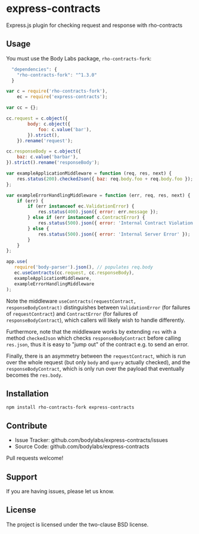 express-contracts
=================

Express.js plugin for checking request and response with rho-contracts


Usage
-----

You must use the Body Labs package, `rho-contracts-fork`:
```js
  "dependencies": {
    "rho-contracts-fork": "^1.3.0"
  }
```

```js
var c = require('rho-contracts-fork'),
    ec = require('express-contracts');

var cc = {};

cc.request = c.object({
        body: c.object({
            foo: c.value('bar'),
        }).strict(),
    }).rename('request');

cc.responseBody = c.object({
    baz: c.value('barbar'),
}).strict().rename('responseBody');

var exampleApplicationMiddleware = function (req, res, next) {
    res.status(200).checkedJson({ baz: req.body.foo + req.body.foo });
};

var exampleErrorHandlingMiddleware = function (err, req, res, next) {
    if (err) {
        if (err instanceof ec.ValidationError) {
            res.status(400).json({ error: err.message });
        } else if (err instanceof c.ContractError) {
            res.status(500).json({ error: 'Internal Contract Violation' });
        } else {
            res.status(500).json({ error: 'Internal Server Error' });
        }
    }
};

app.use(
   require('body-parser').json(), // populates req.body
   ec.useContracts(cc.request, cc.responseBody),
   exampleApplicationMiddleware,
   exampleErrorHandlingMiddleware
);
```

Note the middleware `useContracts(requestContract, responseBodyContract)`
distinguishes between `ValidationError` (for failures of `requestContract`) and
`ContractError` (for failures of `responseBodyContract`), which callers will
likely wish to handle differently.

Furthermore, note that the middleware works by extending `res` with a method
`checkedJson` which checks `responseBodyContract` before calling `res.json`,
thus it is easy to "jump out" of the contract e.g. to send an error.

Finally, there is an asymmetry between the `requestContract`, which is run over
the whole request (but only `body` and `query` actually checked), and the
`responseBodyContract`, which is only run over the payload that eventually
becomes the `res.body`.


Installation
------------

```console
npm install rho-contracts-fork express-contracts
```


Contribute
----------

- Issue Tracker: github.com/bodylabs/express-contracts/issues
- Source Code: github.com/bodylabs/express-contracts

Pull requests welcome!


Support
-------

If you are having issues, please let us know.


License
-------

The project is licensed under the two-clause BSD license.
